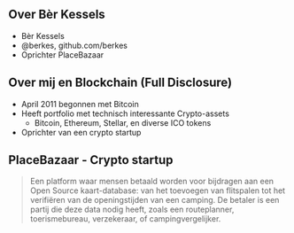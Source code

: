 ## Over Bèr Kessels

* Bèr Kessels
* @berkes, github.com/berkes
* Oprichter PlaceBazaar

## Over mij en Blockchain (Full Disclosure)

* April 2011 begonnen met Bitcoin
* Heeft portfolio met technisch interessante Crypto-assets
    * Bitcoin, Ethereum, Stellar, en diverse ICO tokens
* Oprichter van een crypto startup

## PlaceBazaar - Crypto startup

> Een platform waar mensen betaald worden voor bijdragen aan een Open
> Source kaart-database: van het toevoegen van flitspalen tot het
> verifiëren van de openingstijden van een camping. De betaler is een
> partij die deze data nodig heeft, zoals een routeplanner,
> toerismebureau, verzekeraar, of campingvergelijker.
